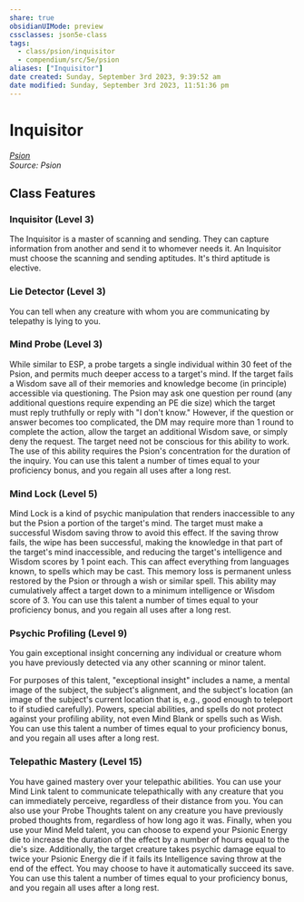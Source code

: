```yaml
---
share: true
obsidianUIMode: preview
cssclasses: json5e-class
tags:
  - class/psion/inquisitor
  - compendium/src/5e/psion
aliases: ["Inquisitor"]
date created: Sunday, September 3rd 2023, 9:39:52 am
date modified: Sunday, September 3rd 2023, 11:51:36 pm
---
```

# Inquisitor

*[Psion](Psion.md#)*  
*Source: Psion*  

## Class Features

### Inquisitor (Level 3)

The Inquisitor is a master of scanning and sending. They can capture information from another and send it to whomever needs it. An Inquisitor must choose the scanning and sending aptitudes. It's third aptitude is elective.

### Lie Detector (Level 3)

You can tell when any creature with whom you are communicating by telepathy is lying to you.

### Mind Probe (Level 3)

While similar to ESP, a probe targets a single individual within 30 feet of the Psion, and permits much deeper access to a target's mind. If the target fails a Wisdom save all of their memories and knowledge become (in principle) accessible via questioning. The Psion may ask one question per round (any additional questions require expending an PE die size) which the target must reply truthfully or reply with "I don't know." However, if the question or answer becomes too complicated, the DM may require more than 1 round to complete the action, allow the target an additional Wisdom save, or simply deny the request. The target need not be conscious for this ability to work. The use of this ability requires the Psion's concentration for the duration of the inquiry. You can use this talent a number of times equal to your proficiency bonus, and you regain all uses after a long rest.

### Mind Lock (Level 5)

Mind Lock is a kind of psychic manipulation that renders inaccessible to any but the Psion a portion of the target's mind. The target must make a successful Wisdom saving throw to avoid this effect. If the saving throw fails, the wipe has been successful, making the knowledge in that part of the target's mind inaccessible, and reducing the target's intelligence and Wisdom scores by 1 point each. This can affect everything from languages known, to spells which may be cast. This memory loss is permanent unless restored by the Psion or through a wish or similar spell. This ability may cumulatively affect a target down to a minimum intelligence or Wisdom score of 3. You can use this talent a number of times equal to your proficiency bonus, and you regain all uses after a long rest.

### Psychic Profiling (Level 9)

You gain exceptional insight concerning any individual or creature whom you have previously detected via any other scanning or minor talent.

For purposes of this talent, "exceptional insight" includes a name, a mental image of the subject, the subject's alignment, and the subject's location (an image of the subject's current location that is, e.g., good enough to teleport to if studied carefully). Powers, special abilities, and spells do not protect against your profiling ability, not even Mind Blank or spells such as Wish. You can use this talent a number of times equal to your proficiency bonus, and you regain all uses after a long rest.

### Telepathic Mastery (Level 15)

You have gained mastery over your telepathic abilities. You can use your Mind Link talent to communicate telepathically with any creature that you can immediately perceive, regardless of their distance from you. You can also use your Probe Thoughts talent on any creature you have previously probed thoughts from, regardless of how long ago it was. Finally, when you use your Mind Meld talent, you can choose to expend your Psionic Energy die to increase the duration of the effect by a number of hours equal to the die's size. Additionally, the target creature takes psychic damage equal to twice your Psionic Energy die if it fails its Intelligence saving throw at the end of the effect. You may choose to have it automatically succeed its save. You can use this talent a number of times equal to your proficiency bonus, and you regain all uses after a long rest.